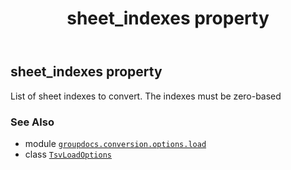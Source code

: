 ﻿---
title: sheet_indexes property
second_title: GroupDocs.Conversion for Python via .NET API References
description: 
type: docs
weight: 240
url: /python-net/groupdocs.conversion.options.load/tsvloadoptions/sheet_indexes/
is_root: false
---

## sheet_indexes property


List of sheet indexes to convert.
The indexes must be zero-based

### See Also
* module [`groupdocs.conversion.options.load`](../../)
* class [`TsvLoadOptions`](/conversion/python-net/groupdocs.conversion.options.load/tsvloadoptions)
